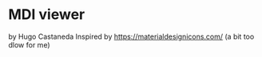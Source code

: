 # MDI viewer

by Hugo Castaneda
Inspired by https://materialdesignicons.com/ (a bit too dlow for me)